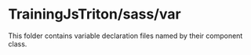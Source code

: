 # TrainingJsTriton/sass/var

This folder contains variable declaration files named by their component class.
